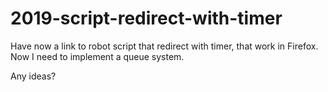# 2019-script-redirect-with-timer
Have now a link to robot script  that redirect with timer, that work in Firefox.  
Now I need to implement a queue system.

Any ideas?
